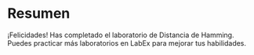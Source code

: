# Resumen

¡Felicidades! Has completado el laboratorio de Distancia de Hamming. Puedes practicar más laboratorios en LabEx para mejorar tus habilidades.

